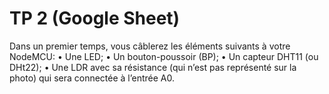 # TP 2 (Google Sheet)
Dans un premier temps, vous câblerez les éléments suivants à votre NodeMCU:
• Une LED;
• Un bouton-poussoir (BP);
• Un capteur DHT11 (ou DHt22);
• Une LDR avec sa résistance (qui n’est pas représenté sur la photo) qui sera connectée à l’entrée A0.
